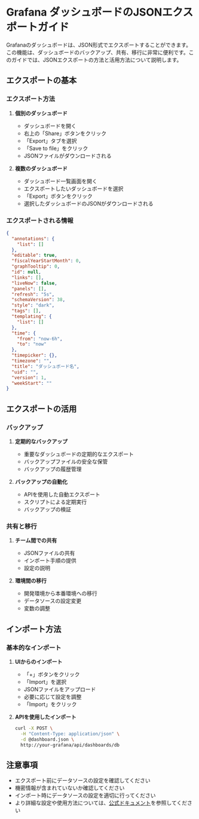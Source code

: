 # Grafana ダッシュボードのJSONエクスポートガイド

Grafanaのダッシュボードは、JSON形式でエクスポートすることができます。この機能は、ダッシュボードのバックアップ、共有、移行に非常に便利です。このガイドでは、JSONエクスポートの方法と活用方法について説明します。

## エクスポートの基本

### エクスポート方法

1. **個別のダッシュボード**
   - ダッシュボードを開く
   - 右上の「Share」ボタンをクリック
   - 「Export」タブを選択
   - 「Save to file」をクリック
   - JSONファイルがダウンロードされる

2. **複数のダッシュボード**
   - ダッシュボード一覧画面を開く
   - エクスポートしたいダッシュボードを選択
   - 「Export」ボタンをクリック
   - 選択したダッシュボードのJSONがダウンロードされる

### エクスポートされる情報

```json
{
  "annotations": {
    "list": []
  },
  "editable": true,
  "fiscalYearStartMonth": 0,
  "graphTooltip": 0,
  "id": null,
  "links": [],
  "liveNow": false,
  "panels": [],
  "refresh": "5s",
  "schemaVersion": 38,
  "style": "dark",
  "tags": [],
  "templating": {
    "list": []
  },
  "time": {
    "from": "now-6h",
    "to": "now"
  },
  "timepicker": {},
  "timezone": "",
  "title": "ダッシュボード名",
  "uid": "",
  "version": 1,
  "weekStart": ""
}
```

## エクスポートの活用

### バックアップ

1. **定期的なバックアップ**
   - 重要なダッシュボードの定期的なエクスポート
   - バックアップファイルの安全な保管
   - バックアップの履歴管理

2. **バックアップの自動化**
   - APIを使用した自動エクスポート
   - スクリプトによる定期実行
   - バックアップの検証

### 共有と移行

1. **チーム間での共有**
   - JSONファイルの共有
   - インポート手順の提供
   - 設定の説明

2. **環境間の移行**
   - 開発環境から本番環境への移行
   - データソースの設定変更
   - 変数の調整

## インポート方法

### 基本的なインポート

1. **UIからのインポート**
   - 「+」ボタンをクリック
   - 「Import」を選択
   - JSONファイルをアップロード
   - 必要に応じて設定を調整
   - 「Import」をクリック

2. **APIを使用したインポート**
   ```bash
   curl -X POST \
     -H "Content-Type: application/json" \
     -d @dashboard.json \
     http://your-grafana/api/dashboards/db
   ```

## 注意事項

- エクスポート前にデータソースの設定を確認してください
- 機密情報が含まれていないか確認してください
- インポート時にデータソースの設定を適切に行ってください
- より詳細な設定や使用方法については、[公式ドキュメント](https://grafana.com/docs/grafana/latest/dashboards/export-import/)を参照してください 

